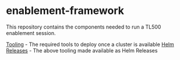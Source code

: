 # enablement-framework

This repository contains the components needed to run a TL500 enablement session.

[Tooling](https://github.com/rht-labs/enablement-framework/tree/main/tooling) - The required tools to deploy once a cluster is available
[Helm Releases](http://rht-labs.com/enablement-framework) - The above tooling made available as Helm Releases 
